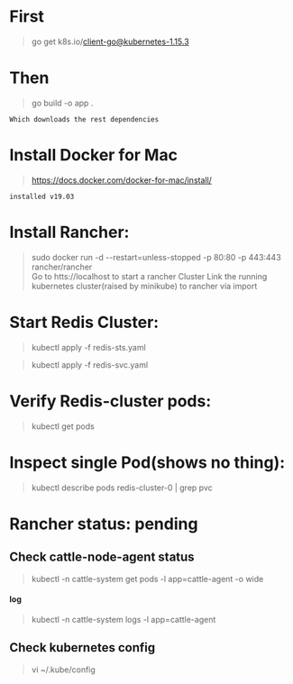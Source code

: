 # First
>go get k8s.io/client-go@kubernetes-1.15.3

# Then
>go build -o app .

    Which downloads the rest dependencies    

# Install Docker for Mac
>https://docs.docker.com/docker-for-mac/install/

    installed v19.03

# Install Rancher:
>sudo docker run -d --restart=unless-stopped -p 80:80 -p 443:443 rancher/rancher  
>Go to htts://localhost to start a rancher Cluster 
>Link the running kubernetes cluster(raised by minikube) to rancher via import  

# Start Redis Cluster:
>kubectl apply -f redis-sts.yaml

>kubectl apply -f redis-svc.yaml

# Verify Redis-cluster pods:
>kubectl get pods

# Inspect single Pod(shows no thing):
>kubectl describe pods redis-cluster-0 | grep pvc

# Rancher status: pending
## Check cattle-node-agent status
>kubectl -n cattle-system get pods -l app=cattle-agent -o wide
#### log
>kubectl -n cattle-system logs -l app=cattle-agent

## Check kubernetes config
> vi ~/.kube/config
